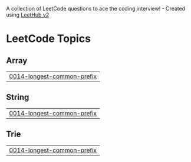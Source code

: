A collection of LeetCode questions to ace the coding interview! - Created using [LeetHub v2](https://github.com/arunbhardwaj/LeetHub-2.0)
<!---LeetCode Topics Start-->
# LeetCode Topics
## Array
|  |
| ------- |
| [0014-longest-common-prefix](https://github.com/pawanyadav2706/leetcode/tree/master/0014-longest-common-prefix) |
## String
|  |
| ------- |
| [0014-longest-common-prefix](https://github.com/pawanyadav2706/leetcode/tree/master/0014-longest-common-prefix) |
## Trie
|  |
| ------- |
| [0014-longest-common-prefix](https://github.com/pawanyadav2706/leetcode/tree/master/0014-longest-common-prefix) |
<!---LeetCode Topics End-->